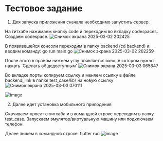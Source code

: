 # Тестовое задание

1. Для запуска приложения сначала необходимо запустить сервер.

На гитхабе нажимаем кнопку code и переходим во вкладку codespaces. Создаем codespace.
![Снимок экрана 2025-03-02 202425](https://github.com/user-attachments/assets/9d1afeca-3022-4e9a-9e9f-8c4b6a2c1ffb)

В появивешейся консоли переходим в папку backend (cd backend) и вводим команду:
go run main.go
![Снимок экрана 2025-03-02 202259](https://github.com/user-attachments/assets/aaf4575e-6c9e-4ef0-b6aa-c96b9a75d77a)

После этого в правом нижнем углу появляется окно, в котором нужно нажать 'Сделать общедоступным'
![Снимок экрана 2025-03-03 065847](https://github.com/user-attachments/assets/8225e066-2fe3-4da5-897a-d222d602906e)

Во вкладке порты копируем ссылку и меняем ссылку в файле backend_link в папке test_case/lib/ на новую ссылку
![Снимок экрана 2025-03-03 070111](https://github.com/user-attachments/assets/902af9a8-70aa-4df5-a2d7-ee9bc957fa7e)

![image](https://github.com/user-attachments/assets/eef1a170-7281-4762-bb3c-2c206faa2670)

2. Далее идет установка мобильного прилодения

Скачиваем проект с хитхаба и в командной строке переходим в папку test_case. Запускаем эмулятор/виртуальную машину или подключаем телефон.

Делее пишем в командной строке: 
flutter run
![image](https://github.com/user-attachments/assets/b4e3768e-dee2-4d41-8ecd-ee3b163c081c)
